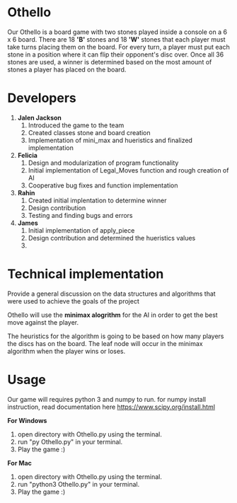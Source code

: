 # Othello
Our Othello is a board game with two stones played inside a console on a 6 x 6 board. There are 18 **'B'** stones and 18 **'W'** stones that each player must take turns placing them on the board. For every turn, a player must put each stone in a position where it can flip their opponent's disc over. Once all 36 stones are used, a winner is determined based on the most amount of stones a player has placed on the board.

# Developers
1. **Jalen Jackson**
   1. Introduced the game to the team
   2. Created classes stone and board creation
   3. Implementation of mini_max and hueristics and finalized implementation 
2. **Felicia**
   1. Design and modularization of program functionality
   2. Initial implementation of Legal_Moves function and rough creation of AI
   3. Cooperative bug fixes and function implementation
3. **Rahin**
   1. Created initial implentation to determine winner
   1. Design contribution
   1. Testing and finding bugs and errors
4. **James**
   1. Initial implementation of apply_piece
   1. Design contribution and determined the hueristics values
   1. 
   
# Technical implementation
Provide a general discussion on the data structures and algorithms that were used to achieve the goals of the project

Othello will use the **minimax alogrithm** for the AI in order to get the best move against the player.

The heuristics for the algorithm is going to be based on how many players the discs has on the board. The leaf node will occur in the minimax algorithm when the player wins or loses. 

# Usage
Our game will requires python 3 and numpy to run.
for numpy install instruction, read documentation here https://www.scipy.org/install.html

**For Windows**
   1. open directory with Othello.py using the terminal.
   2. run "py Othello.py" in your terminal.
   2. Play the game :)
   
 **For Mac**
   1. open directory with Othello.py using the terminal.
   2. run "python3 Othello.py" in your terminal.
   2. Play the game :)
